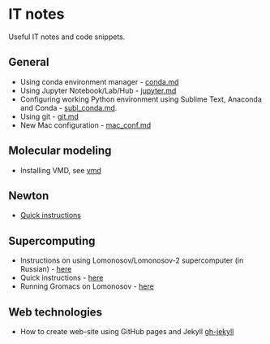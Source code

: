 # IT notes
Useful IT notes and code snippets.

## General
- Using conda environment manager - [conda.md](conda.md)
- Using Jupyter Notebook/Lab/Hub - [jupyter.md](jupyter.md)
- Configuring working Python environment using Sublime Text, Anaconda and Conda - [subl_conda.md](subl_conda.md).
- Using git - [git.md](git.md)
- New Mac configuration - [mac_conf.md](mac_conf.md)

## Molecular modeling
- Installing VMD, see [vmd](vmd)

## Newton
- [Quick instructions](newton_cheatcheet.md)

## Supercomputing
- Instructions on using Lomonosov/Lomonosov-2 supercomputer (in Russian) - [here](lomonosov.md)
- Quick instructions - [here](lomo_quick.md)
- Running Gromacs on Lomonosov - [here](gmx_lomo.md)

## Web technologies
- How to create web-site using GitHub pages and Jekyll [gh-jekyll](gh-jekyll.md)
